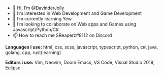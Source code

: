- 👋 Hi, I’m @DavinderJolly
- 👀 I’m interested in Web Development and Game Development
- 🌱 I’m currently learning Yew
- 💞️ I’m looking to collaborate on Web apps and Games using Javascript/Python/C#
- 📫 How to reach me SReaperz#8112 on Discord

**Languages i use:** html, css, scss, javascript, typescript, python, c#, java, golang, cpp, rust(learning)

**Editors i use:** Vim, Neovim, Doom Emacs, VS Code, Visual Studio 2019, Eclipse

<!---
DavinderJolly/DavinderJolly is a ✨ special ✨ repository because its `README.md` (this file) appears on your GitHub profile.
You can click the Preview link to take a look at your changes.
--->
